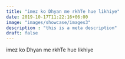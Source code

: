 ```yaml
---
title: "imez ko Dhyan me rkhTe hue likhiye"
date: 2019-10-17T11:22:16+06:00
image: "images/showcase/images3"
description : "this is a meta description"
draft: false
---
```


imez ko Dhyan me rkhTe hue likhiye
